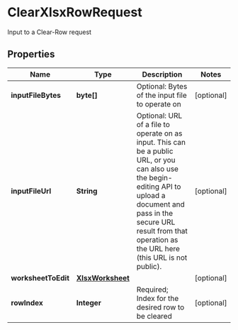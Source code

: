 

# ClearXlsxRowRequest

Input to a Clear-Row request

## Properties

| Name | Type | Description | Notes |
|------------ | ------------- | ------------- | -------------|
|**inputFileBytes** | **byte[]** | Optional: Bytes of the input file to operate on |  [optional] |
|**inputFileUrl** | **String** | Optional: URL of a file to operate on as input.  This can be a public URL, or you can also use the begin-editing API to upload a document and pass in the secure URL result from that operation as the URL here (this URL is not public). |  [optional] |
|**worksheetToEdit** | [**XlsxWorksheet**](XlsxWorksheet.md) |  |  [optional] |
|**rowIndex** | **Integer** | Required; Index for the desired row to be cleared |  [optional] |



